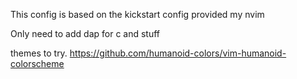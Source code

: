 This config is based on the kickstart config provided my nvim


Only need to add dap for c and stuff

themes to try.
https://github.com/humanoid-colors/vim-humanoid-colorscheme
